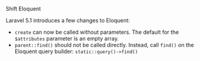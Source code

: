 Shift Eloquent

Laravel 5.1 introduces a few changes to Eloquent:

- `create` can now be called without parameters. The default for the
  `$attributes` parameter is an empty array.
- `parent::find()` should not be called directly. Instead, call `find()`
  on the Eloquent query builder: `static::query()->find()`

